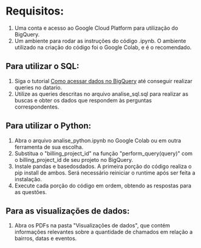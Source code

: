 # Requisitos:

1) Uma conta e acesso ao Google Cloud Platform para utilização do BigQuery.
2) Um ambiente para rodar as instruções do código .ipynb. O ambiente utilizado na criação do código foi o Google Colab, e é o recomendado.

## Para utilizar o SQL:

1) Siga o tutorial [Como acessar dados no BigQuery](https://docs.dados.rio/tutoriais/como-acessar-dados/) até conseguir realizar queries no datario.
2) Utilize as queries descritas no arquivo analise_sql.sql para realizar as buscas e obter os dados que respondem às perguntas correspondentes.

## Para utilizar o Python:

1) Abra o arquivo analise_python.ipynb no Google Colab ou em outra ferramenta de sua escolha.
2) Substitua o "billing_project_id" na função "perform_query(query)" com o billing_project_id de seu projeto no BigQuery.
3) Instale pandas e basedosdados. A primeira porção do código realiza o pip install de ambos. Será necessário reiniciar o runtime após ser feita a instalação.
4) Execute cada porção do código em ordem, obtendo as respostas para as questões.

## Para as visualizações de dados:

1) Abra os PDFs na pasta "Visualizações de dados", que contém informações relevantes sobre a quantidade de chamados em relação a bairros, datas e eventos.
